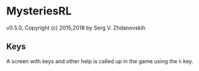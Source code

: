 # MysteriesRL

v0.5.0, Copyright (c) 2015,2018 by Serg V. Zhdanovskih

## Keys

A screen with keys and other help is called up in the game using the `h` key.
